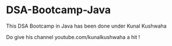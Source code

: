 # DSA-Bootcamp-Java

This DSA Bootcamp in Java has been done under Kunal Kushwaha

Do give his channel youtube.com/kunalkushwaha a hit !
